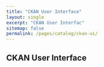 ```yaml
---
title: "CKAN User Interface"
layout: single
excerpt: "CKAN User Interfac"
sitemap: false
permalink: /pages/catalog/ckan-ui/
---
```

## CKAN User Interface ##
